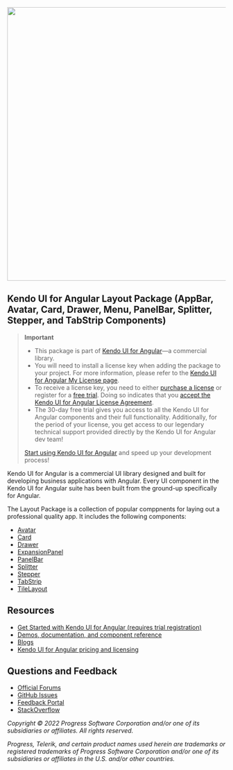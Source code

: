 <a href="https://www.telerik.com/kendo-angular-ui/" target="_blank">
<img width="631" src="https://www.telerik.com/kendo-angular-ui/npm-banner.svg">
</a>

## Kendo UI for Angular Layout Package (AppBar, Avatar, Card, Drawer, Menu, PanelBar, Splitter, Stepper, and TabStrip Components)

> **Important**
> * This package is part of [Kendo UI for Angular](https://www.telerik.com/kendo-angular-ui?utm_medium=referral&utm_source=npm&utm_campaign=kendo-ui-angular-trial-npm-layout)&mdash;a commercial library.
> * You will need to install a license key when adding the package to your project. For more information, please refer to the [Kendo UI for Angular My License page](https://www.telerik.com/kendo-angular-ui/my-license?utm_medium=referral&utm_source=npm&utm_campaign=kendo-ui-angular-trial-npm-layout).
> * To receive a license key, you need to either [purchase a license](https://www.telerik.com/purchase/kendo-ui?utm_medium=referral&utm_source=npm&utm_campaign=kendo-ui-angular-trial-npm-layout) or register for a [free trial](https://www.telerik.com/download-login-v2-kendo-angular-ui?utm_medium=referral&utm_source=npm&utm_campaign=kendo-ui-angular-trial-npm-layout). Doing so indicates that you [accept the Kendo UI for Angular License Agreement](https://www.telerik.com/purchase/license-agreement/kendo-ui?utm_medium=referral&utm_source=npm&utm_campaign=kendo-ui-angular-trial-npm-layout).
> * The 30-day free trial gives you access to all the Kendo UI for Angular components and their full functionality. Additionally, for the period of your license, you get access to our legendary technical support provided directly by the Kendo UI for Angular dev team!
>
> [Start using Kendo UI for Angular](https://www.telerik.com/download-login-v2-kendo-angular-ui?utm_medium=referral&utm_source=npm&utm_campaign=kendo-ui-angular-trial-npm-layout) and speed up your development process!

Kendo UI for Angular is a commercial UI library designed and built for developing business applications with Angular. Every UI component in the Kendo UI for Angular suite has been built from the ground-up specifically for Angular.

The Layout Package is a collection of popular comppnents for laying out a professional quality app. It includes the following components:
* [Avatar](https://www.telerik.com/kendo-angular-ui/avatar?utm_medium=referral&utm_source=npm&utm_campaign=kendo-ui-angular-trial-npm-layout)
* [Card](https://www.telerik.com/kendo-angular-ui/card?utm_medium=referral&utm_source=npm&utm_campaign=kendo-ui-angular-trial-npm-layout)
* [Drawer](https://www.telerik.com/kendo-angular-ui/drawer?utm_medium=referral&utm_source=npm&utm_campaign=kendo-ui-angular-trial-npm-layout)
* [ExpansionPanel](https://www.telerik.com/kendo-angular-ui/expansionpanel?utm_medium=referral&utm_source=npm&utm_campaign=kendo-ui-angular-trial-npm-layout)
* [PanelBar](https://www.telerik.com/kendo-angular-ui/panelbar?utm_medium=referral&utm_source=npm&utm_campaign=kendo-ui-angular-trial-npm-layout)
* [Splitter](https://www.telerik.com/kendo-angular-ui/splitter?utm_medium=referral&utm_source=npm&utm_campaign=kendo-ui-angular-trial-npm-layout)
* [Stepper](https://www.telerik.com/kendo-angular-ui/stepper?utm_medium=referral&utm_source=npm&utm_campaign=kendo-ui-angular-trial-npm-layout)
* [TabStrip](https://www.telerik.com/kendo-angular-ui/tabstrip?utm_medium=referral&utm_source=npm&utm_campaign=kendo-ui-angular-trial-npm-layout)
* [TileLayout](https://www.telerik.com/kendo-angular-ui/tilelayout?utm_medium=referral&utm_source=npm&utm_campaign=kendo-ui-angular-trial-npm-layout)

## Resources

* [Get Started with Kendo UI for Angular (requires trial registration)](https://www.telerik.com/kendo-angular-ui/getting-started?utm_medium=referral&utm_source=npm&utm_campaign=kendo-ui-angular-trial-npm-layout)
* [Demos, documentation, and component reference](https://www.telerik.com/kendo-angular-ui/components?utm_medium=referral&utm_source=npm&utm_campaign=kendo-ui-angular-trial-npm-layout)
* [Blogs](http://www.telerik.com/blogs/kendo-ui)
* [Kendo UI for Angular pricing and licensing](https://www.telerik.com/purchase/kendo-ui?utm_medium=referral&utm_source=npm&utm_campaign=kendo-ui-angular-trial-npm-layout)

## Questions and Feedback

* [Official Forums](https://www.telerik.com/forums/kendo-angular-ui?utm_medium=referral&utm_source=npm&utm_campaign=kendo-ui-angular-trial-npm-layout)
* [GitHub Issues](https://github.com/telerik/kendo-angular/issues?utm_medium=referral&utm_source=npm&utm_campaign=kendo-ui-angular-trial-npm-layout)
* [Feedback Portal](https://feedback.telerik.com/kendo-angular-ui?utm_medium=referral&utm_source=npm&utm_campaign=kendo-ui-angular-trial-npm-layout)
* [StackOverflow](https://stackoverflow.com/questions/tagged/kendo-ui-angular2?utm_medium=referral&utm_source=npm&utm_campaign=kendo-ui-angular-trial-npm-layout)

*Copyright © 2022 Progress Software Corporation and/or one of its subsidiaries or affiliates. All rights reserved.*

*Progress, Telerik, and certain product names used herein are trademarks or registered trademarks of Progress Software Corporation and/or one of its subsidiaries or affiliates in the U.S. and/or other countries.*
